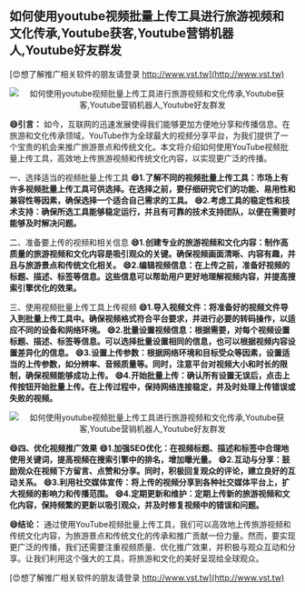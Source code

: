 ## **如何使用youtube视频批量上传工具进行旅游视频和文化传承,Youtube获客,Youtube营销机器人,Youtube好友群发**

[😍想了解推广相关软件的朋友请登录 http://www.vst.tw](http://www.vst.tw)

 <center><img src="https://vst.tw/MP4/tuiguang/png/5.png" alt="如何使用youtube视频批量上传工具进行旅游视频和文化传承,Youtube获客,Youtube营销机器人,Youtube好友群发"></center>

**😄引言：**
如今，互联网的迅速发展使得我们能够更加方便地分享和传播信息。在旅游和文化传承领域，YouTube作为全球最大的视频分享平台，为我们提供了一个宝贵的机会来推广旅游景点和传统文化。本文将介绍如何使用YouTube视频批量上传工具，高效地上传旅游视频和传统文化内容，以实现更广泛的传播。

一、选择适当的视频批量上传工具
**😄1.了解不同的视频批量上传工具：市场上有许多视频批量上传工具可供选择。在选择之前，要仔细研究它们的功能、易用性和兼容性等因素，确保选择一个适合自己需求的工具。**
**😄2.考虑工具的稳定性和技术支持：确保所选工具能够稳定运行，并且有可靠的技术支持团队，以便在需要时能够及时解决问题。**

二、准备要上传的视频和相关信息
**😄1.创建专业的旅游视频和文化内容：制作高质量的旅游视频和文化内容是吸引观众的关键。确保视频画面清晰、内容有趣，并且与旅游景点和传统文化相关。**
**😄2.编辑视频信息：在上传之前，准备好视频的标题、描述、标签等信息。这些信息可以帮助用户更好地理解视频内容，并提高搜索引擎优化的效果。**

三、使用视频批量上传工具上传视频
**😄1.导入视频文件：将准备好的视频文件导入到批量上传工具中。确保视频格式符合平台要求，并进行必要的转码操作，以适应不同的设备和网络环境。**
**😄2.批量设置视频信息：根据需要，对每个视频设置标题、描述、标签等信息。可以选择批量设置相同的信息，也可以根据视频内容设置差异化的信息。**
**😄3.设置上传参数：根据网络环境和目标受众等因素，设置适当的上传参数，如分辨率、音频质量等。同时，注意平台对视频大小和时长的限制，确保视频能够成功上传。**
**😄4.开始批量上传：确认所有设置无误后，点击上传按钮开始批量上传。在上传过程中，保持网络连接稳定，并及时处理上传错误或失败的视频。**

 <center><img src="https://vst.tw/MP4/tuiguang/png/3.png" alt="如何使用youtube视频批量上传工具进行旅游视频和文化传承,Youtube获客,Youtube营销机器人,Youtube好友群发"></center>

**😄四、优化视频推广效果**
**😄1.加强SEO优化：在视频标题、描述和标签中合理地使用关键词，提高视频在搜索引擎中的排名，增加曝光量。**
**😄2.互动与分享：鼓励观众在视频下方留言、点赞和分享。同时，积极回复观众的评论，建立良好的互动关系。**
**😄3.利用社交媒体宣传：将上传的视频分享到各种社交媒体平台上，扩大视频的影响力和传播范围。**
**😄4.定期更新和维护：定期上传新的旅游视频和文化内容，保持频繁的更新以吸引观众，并及时修复视频中的错误和问题。**

**😄结论：**
通过使用YouTube视频批量上传工具，我们可以高效地上传旅游视频和传统文化内容，为旅游景点和传统文化的传承和推广贡献一份力量。然而，要实现更广泛的传播，我们还需要注重视频质量、优化推广效果，并积极与观众互动和分享。让我们利用这个强大的工具，将旅游和文化的美好呈现给全球观众。

[😍想了解推广相关软件的朋友请登录 http://www.vst.tw](http://www.vst.tw)



